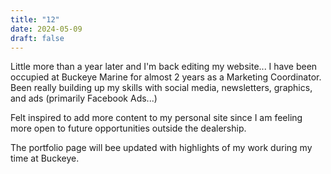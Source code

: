 ```yaml
---
title: "12"
date: 2024-05-09
draft: false
---
```

Little more than a year later and I'm back editing my website... I have been occupied at Buckeye Marine for almost 2 years as a Marketing Coordinator. Been really building up my skills with social media, newsletters, graphics, and ads (primarily Facebook Ads...)

Felt inspired to add more content to my personal site since I am feeling more open to future opportunities outside the dealership.

The portfolio page will bee updated with highlights of my work during my time at Buckeye.